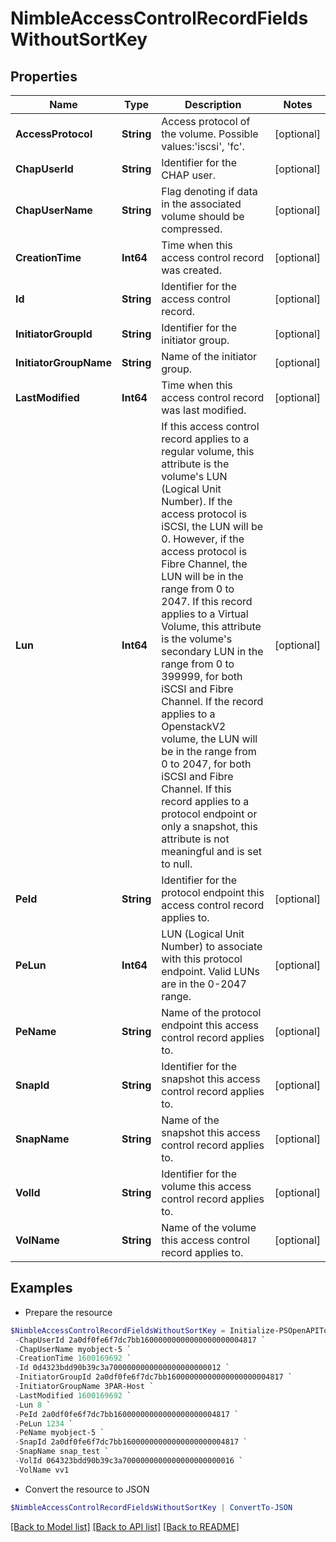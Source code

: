 # NimbleAccessControlRecordFieldsWithoutSortKey
## Properties

Name | Type | Description | Notes
------------ | ------------- | ------------- | -------------
**AccessProtocol** | **String** | Access protocol of the volume. Possible values:&#39;iscsi&#39;, &#39;fc&#39;. | [optional] 
**ChapUserId** | **String** | Identifier for the CHAP user. | [optional] 
**ChapUserName** | **String** | Flag denoting if data in the associated volume should be compressed. | [optional] 
**CreationTime** | **Int64** | Time when this access control record was created. | [optional] 
**Id** | **String** | Identifier for the access control record. | [optional] 
**InitiatorGroupId** | **String** | Identifier for the initiator group. | [optional] 
**InitiatorGroupName** | **String** | Name of the initiator group. | [optional] 
**LastModified** | **Int64** | Time when this access control record was last modified. | [optional] 
**Lun** | **Int64** | If this access control record applies to a regular volume, this attribute is the volume&#39;s LUN (Logical Unit Number). If the access protocol is iSCSI, the LUN will be 0. However, if the access protocol is Fibre Channel, the LUN will be in the range from 0 to 2047. If this record applies to a Virtual Volume, this attribute is the volume&#39;s secondary LUN in the range from 0 to 399999, for both iSCSI and Fibre Channel. If the record applies to a OpenstackV2 volume, the LUN will be in the range from 0 to 2047, for both iSCSI and Fibre Channel. If this record applies to a protocol endpoint or only a snapshot, this attribute is not meaningful and is set to null. | [optional] 
**PeId** | **String** | Identifier for the protocol endpoint this access control record applies to. | [optional] 
**PeLun** | **Int64** | LUN (Logical Unit Number) to associate with this protocol endpoint. Valid LUNs are in the 0-2047 range. | [optional] 
**PeName** | **String** | Name of the protocol endpoint this access control record applies to. | [optional] 
**SnapId** | **String** | Identifier for the snapshot this access control record applies to. | [optional] 
**SnapName** | **String** | Name of the snapshot this access control record applies to. | [optional] 
**VolId** | **String** | Identifier for the volume this access control record applies to. | [optional] 
**VolName** | **String** | Name of the volume this access control record applies to. | [optional] 

## Examples

- Prepare the resource
```powershell
$NimbleAccessControlRecordFieldsWithoutSortKey = Initialize-PSOpenAPIToolsNimbleAccessControlRecordFieldsWithoutSortKey  -AccessProtocol fc `
 -ChapUserId 2a0df0fe6f7dc7bb16000000000000000000004817 `
 -ChapUserName myobject-5 `
 -CreationTime 1600169692 `
 -Id 0d4323bdd90b39c3a7000000000000000000000012 `
 -InitiatorGroupId 2a0df0fe6f7dc7bb16000000000000000000004817 `
 -InitiatorGroupName 3PAR-Host `
 -LastModified 1600169692 `
 -Lun 8 `
 -PeId 2a0df0fe6f7dc7bb16000000000000000000004817 `
 -PeLun 1234 `
 -PeName myobject-5 `
 -SnapId 2a0df0fe6f7dc7bb16000000000000000000004817 `
 -SnapName snap_test `
 -VolId 064323bdd90b39c3a7000000000000000000000016 `
 -VolName vv1
```

- Convert the resource to JSON
```powershell
$NimbleAccessControlRecordFieldsWithoutSortKey | ConvertTo-JSON
```

[[Back to Model list]](../README.md#documentation-for-models) [[Back to API list]](../README.md#documentation-for-api-endpoints) [[Back to README]](../README.md)

